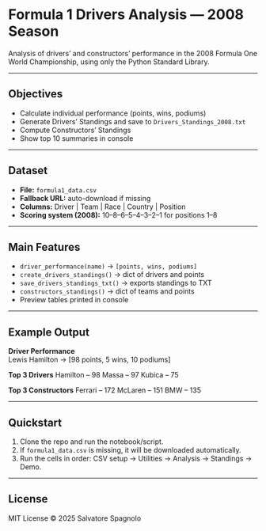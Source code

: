 # Formula 1 Drivers Analysis — 2008 Season

Analysis of drivers’ and constructors’ performance in the 2008 Formula One World Championship, using only the Python Standard Library.

---

## Objectives
- Calculate individual performance (points, wins, podiums)
- Generate Drivers’ Standings and save to `Drivers_Standings_2008.txt`
- Compute Constructors’ Standings
- Show top 10 summaries in console

---

## Dataset
- **File:** `formula1_data.csv`
- **Fallback URL:** auto-download if missing
- **Columns:** Driver | Team | Race | Country | Position
- **Scoring system (2008):** 10–8–6–5–4–3–2–1 for positions 1–8

---

## Main Features
- `driver_performance(name)` → `[points, wins, podiums]`
- `create_drivers_standings()` → dict of drivers and points
- `save_drivers_standings_txt()` → exports standings to TXT
- `constructors_standings()` → dict of teams and points
- Preview tables printed in console

---

## Example Output

**Driver Performance**  
Lewis Hamilton → [98 points, 5 wins, 10 podiums]

**Top 3 Drivers**
Hamilton – 98
Massa – 97
Kubica – 75



**Top 3 Constructors**
Ferrari – 172
McLaren – 151
BMW – 135


---

## Quickstart
1. Clone the repo and run the notebook/script.  
2. If `formula1_data.csv` is missing, it will be downloaded automatically.  
3. Run the cells in order: CSV setup → Utilities → Analysis → Standings → Demo.  

---

## License
MIT License © 2025 Salvatore Spagnolo
